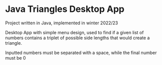 # Java Triangles Desktop App
Project written in Java, implemented in winter 2022/23

Desktop App with simple menu design, used to find if a given list of numbers contains a triplet of possible side lengths that would create a triangle.

Inputted numbers must be separated with a space, while the final number must be 0
